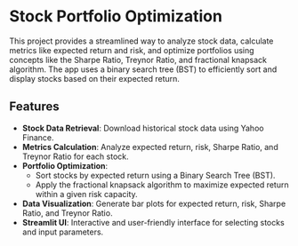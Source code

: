 # Stock Portfolio Optimization

This project provides a streamlined way to analyze stock data, calculate metrics like expected return and risk, and optimize portfolios using concepts like the Sharpe Ratio, Treynor Ratio, and fractional knapsack algorithm. The app uses a binary search tree (BST) to efficiently sort and display stocks based on their expected return.

## Features

- **Stock Data Retrieval**: Download historical stock data using Yahoo Finance.
- **Metrics Calculation**: Analyze expected return, risk, Sharpe Ratio, and Treynor Ratio for each stock.
- **Portfolio Optimization**:
  - Sort stocks by expected return using a Binary Search Tree (BST).
  - Apply the fractional knapsack algorithm to maximize expected return within a given risk capacity.
- **Data Visualization**: Generate bar plots for expected return, risk, Sharpe Ratio, and Treynor Ratio.
- **Streamlit UI**: Interactive and user-friendly interface for selecting stocks and input parameters.

